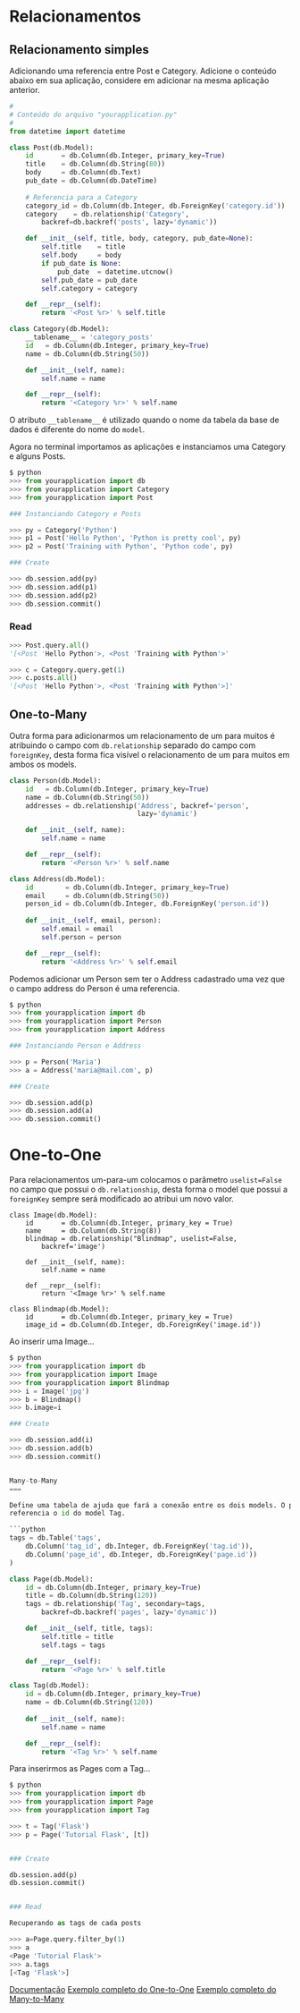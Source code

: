 Relacionamentos
===

Relacionamento simples
---

Adicionando uma referencia entre Post e Category. 
Adicione o conteúdo abaixo em sua aplicação, considere em adicionar na mesma aplicação anterior.

```python
#
# Conteúdo do arquivo "yourapplication.py"
#
from datetime import datetime

class Post(db.Model):
    id       = db.Column(db.Integer, primary_key=True)
    title    = db.Column(db.String(80))
    body     = db.Column(db.Text)
    pub_date = db.Column(db.DateTime)
        
    # Referencia para a Category
    category_id = db.Column(db.Integer, db.ForeignKey('category.id'))
    category    = db.relationship('Category',
        backref=db.backref('posts', lazy='dynamic'))

    def __init__(self, title, body, category, pub_date=None):
        self.title    = title
        self.body     = body
        if pub_date is None:
            pub_date  = datetime.utcnow()
        self.pub_date = pub_date
        self.category = category

    def __repr__(self):
        return '<Post %r>' % self.title

class Category(db.Model):
    __tablename__ = 'category_posts'
    id   = db.Column(db.Integer, primary_key=True)
    name = db.Column(db.String(50))

    def __init__(self, name):
        self.name = name

    def __repr__(self):
        return '<Category %r>' % self.name

```

O atributo `__tablename__` é utilizado quando o nome da tabela da base de dados é diferente do nome do `model`.

Agora no terminal importamos as aplicações e instanciamos uma Category e 
alguns Posts. 

```python
$ python
>>> from yourapplication import db
>>> from yourapplication import Category
>>> from yourapplication import Post

### Instanciando Category e Posts

>>> py = Category('Python')
>>> p1 = Post('Hello Python', 'Python is pretty cool', py)
>>> p2 = Post('Training with Python', 'Python code', py)

### Create

>>> db.session.add(py)
>>> db.session.add(p1)
>>> db.session.add(p2)
>>> db.session.commit()
```

### Read

```python
>>> Post.query.all()
'[<Post 'Hello Python'>, <Post 'Training with Python'>'

>>> c = Category.query.get(1)
>>> c.posts.all()
'[<Post 'Hello Python'>, <Post 'Training with Python'>]'
```


One-to-Many
---

Outra forma para adicionarmos um relacionamento de um para muitos é atribuindo o campo com `db.relationship` 
separado do campo com `foreignKey`, desta forma fica visível o relacionamento de um para muitos em ambos os 
models.

```python
class Person(db.Model):
    id   = db.Column(db.Integer, primary_key=True)
    name = db.Column(db.String(50))
    addresses = db.relationship('Address', backref='person',
                                lazy='dynamic')

    def __init__(self, name):
        self.name = name

    def __repr__(self):
        return '<Person %r>' % self.name

class Address(db.Model):
    id        = db.Column(db.Integer, primary_key=True)
    email     = db.Column(db.String(50))
    person_id = db.Column(db.Integer, db.ForeignKey('person.id'))
    
    def __init__(self, email, person):
        self.email = email
        self.person = person

    def __repr__(self):
        return '<Address %r>' % self.email
```

Podemos adicionar um Person sem ter o Address cadastrado uma vez que o campo address do Person é 
uma referencia.

```python
$ python
>>> from yourapplication import db
>>> from yourapplication import Person
>>> from yourapplication import Address

### Instanciando Person e Address

>>> p = Person('Maria')
>>> a = Address('maria@mail.com', p)

### Create

>>> db.session.add(p)
>>> db.session.add(a)
>>> db.session.commit()
```


One-to-One
===

Para relacionamentos um-para-um colocamos o parâmetro `uselist=False` no campo que possui o `db.relationship`, 
desta forma o model que possui a `foreignKey` sempre será modificado ao atribui um novo valor.

```
class Image(db.Model):
    id       = db.Column(db.Integer, primary_key = True)
    name     = db.Column(db.String(8))
    blindmap = db.relationship("Blindmap", uselist=False,
        backref='image')
        
    def __init__(self, name):
        self.name = name

    def __repr__(self):
        return '<Image %r>' % self.name

class Blindmap(db.Model):
    id       = db.Column(db.Integer, primary_key = True)
    image_id = db.Column(db.Integer, db.ForeignKey('image.id'))
```

Ao inserir uma Image...

```python
$ python
>>> from yourapplication import db
>>> from yourapplication import Image
>>> from yourapplication import Blindmap
>>> i = Image('jpg')
>>> b = Blindmap()
>>> b.image=i

### Create

>>> db.session.add(i)
>>> db.session.add(b)
>>> db.session.commit()


Many-to-Many
===

Define uma tabela de ajuda que fará a conexão entre os dois models. O parâmetro `tags` do model Page 
referencia o id do model Tag.

```python
tags = db.Table('tags',
    db.Column('tag_id', db.Integer, db.ForeignKey('tag.id')),
    db.Column('page_id', db.Integer, db.ForeignKey('page.id'))
)

class Page(db.Model):
    id = db.Column(db.Integer, primary_key=True)
    title = db.Column(db.String(120))
    tags = db.relationship('Tag', secondary=tags,
        backref=db.backref('pages', lazy='dynamic'))

    def __init__(self, title, tags):
        self.title = title
        self.tags = tags

    def __repr__(self):
        return '<Page %r>' % self.title

class Tag(db.Model):
    id = db.Column(db.Integer, primary_key=True)
    name = db.Column(db.String(120))
    
    def __init__(self, name):
        self.name = name

    def __repr__(self):
        return '<Tag %r>' % self.name
```


Para inserirmos as Pages com a Tag...

```python
$ python
>>> from yourapplication import db
>>> from yourapplication import Page
>>> from yourapplication import Tag

>>> t = Tag('Flask')
>>> p = Page('Tutorial Flask', [t])


### Create

db.session.add(p)
db.session.commit()


### Read

Recuperando as tags de cada posts

>>> a=Page.query.filter_by(1)
>>> a
<Page 'Tutorial Flask'>
>>> a.tags
[<Tag 'Flask'>]
```

[Documentação](http://flask-sqlalchemy.pocoo.org/1.0/models/)
[Exemplo completo do One-to-One](http://stackoverflow.com/a/24934509)
[Exemplo completo do Many-to-Many](http://librelist.com/browser/flask/2011/11/12/sqlalchemy-add-method-for-many-to-many-relationship/#068423c8092c2154ccfe08268711ec03)

